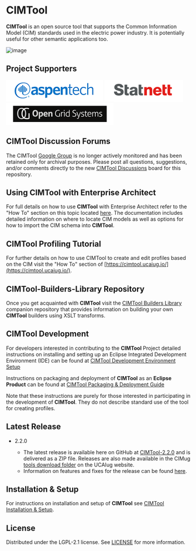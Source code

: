 # CIMTool 

**CIMTool** is an open source tool that supports the Common Information Model (CIM) standards used in the electric power industry.  It is potentially useful for other semantic applications too.

![image](https://github.com/user-attachments/assets/a89eff0d-deae-4541-be58-d59a8806a27e)


## Project Supporters

[![image](docs/logos/project-supporter-aspentech-logo.gif)](https://www.aspentech.com/en/products/suites/digital-grid-management)   [![image](docs/logos/project-supporter-statnett-logo.png)](https://www.statnett.no/en/)   [![image](docs/logos/project-supporter-ogs-logo.png)](https://www.opengrid.com/)


## CIMTool Discussion Forums

The CIMTool [Google Group](https://groups.google.com/g/cimtool) is no longer actively monitored and has been retained only for archival purposes.  Please post all questions, suggestions, and/or comments directly to the new [CIMTool Discussions](https://github.com/ucaiug/CIMTool/discussions) board for this repository.

## Using CIMTool with Enterprise Architect

For full details on how to use **CIMTool** with Enterprise Architect refer to the "How To" section on this topic located [here](https://cimtool.ucaiug.io/how-to/import-cim-uml/). The documentation includes detailed information on where to locate CIM models as well as options for how to import the CIM schema into **CIMTool**.

## CIMTool Profiling Tutorial

For further details on how to use CIMTool to create and edit profiles based on the CIM visit the "How To" section of [https://cimtool.ucaiug.io/](https://cimtool.ucaiug.io/).

## CIMTool-Builders-Library Repository

  Once you get acquainted with **CIMTool** visit the [CIMTool Builders Library](https://cimtool-builders.ucaiug.io/) companion repository that provides information on building your own **CIMTool** builders using XSLT transforms.

## CIMTool Development

  For developers interested in contributing to the **CIMTool** Project detailed instructions on installing and setting up an Eclipse Integrated Development Environment (IDE) can be found at [CIMTool Development Environment Setup](https://cimtool.ucaiug.io/developers/dev-env-setup/)

  Instructions on packaging and deployment of **CIMTool** as an **Eclipse Product** can be  found at [CIMTool Packaging & Deployment Guide](https://cimtool.ucaiug.io/developers/package-deploy/)

  Note that these instructions are purely for those interested in participating in the development of **CIMTool**. They do not describe standard use of the tool for creating profiles.

## Latest Release

  -   2.2.0

      - The latest release is available here on GitHub at [CIMTool-2.2.0](https://github.com/ucaiug/CIMTool/releases) and is delivered as a ZIP file. Releases are also made available in the CIMug [tools download folder](https://cimug.ucaiug.org/Standards%20Artifacts/Forms/AllItems.aspx?RootFolder=%2FStandards%20Artifacts%2FUCA%20TF%20Tools&FolderCTID=0x0120001062F2F1DF27704DBB748ABBDC3B3AA2&View=%7BFEBD8EE1%2D6B40%2D42F6%2DB228%2DCCF131291FBE%7D) on the UCAIug website.
      - Information on features and fixes for the release can be found [here](https://cimtool.ucaiug.io/release-notes).

## Installation & Setup

For instructions on installation and setup of **CIMTool** see [CIMTool Installation & Setup](https://cimtool.ucaiug.io/getting-started/).

## License

  Distributed under the LGPL-2.1 license. See [LICENSE](LICENSE) for more information.
